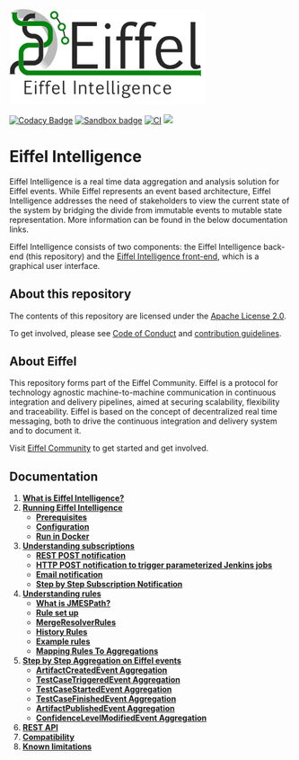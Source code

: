 <!---
   Copyright 2017-2018 Ericsson AB.
   For a full list of individual contributors, please see the commit history.

   Licensed under the Apache License, Version 2.0 (the "License");
   you may not use this file except in compliance with the License.
   You may obtain a copy of the License at

       http://www.apache.org/licenses/LICENSE-2.0

   Unless required by applicable law or agreed to in writing, software
   distributed under the License is distributed on an "AS IS" BASIS,
   WITHOUT WARRANTIES OR CONDITIONS OF ANY KIND, either express or implied.
   See the License for the specific language governing permissions and
   limitations under the License.
--->

<img src="./images/eiffel-intelligence-logo.png" alt="Eiffel Intelligence" width="350"/>

[![Codacy Badge](https://api.codacy.com/project/badge/Grade/e19f78a9c5f346b3b80bd9a167808944)](https://app.codacy.com/gh/eiffel-community/eiffel-intelligence?utm_source=github.com&utm_medium=referral&utm_content=eiffel-community/eiffel-intelligence&utm_campaign=Badge_Grade)
[![Sandbox badge](https://img.shields.io/badge/Stage-Sandbox-yellow)](https://github.com/eiffel-community/community/blob/master/PROJECT_LIFECYCLE.md#stage-sandbox)
[![CI](https://github.com/eiffel-community/eiffel-intelligence/actions/workflows/main.yml/badge.svg)](https://github.com/eiffel-community/eiffel-intelligence/actions/workflows/main.yml)
[![](https://jitpack.io/v/eiffel-community/eiffel-intelligence.svg)](https://jitpack.io/#eiffel-community/eiffel-intelligence)

# Eiffel Intelligence
Eiffel Intelligence is a real time data aggregation and analysis solution
for Eiffel events. While Eiffel represents an event based architecture,
Eiffel Intelligence addresses the need of stakeholders to view the current
state of the system by bridging the divide from immutable events to mutable
state representation. More information can be found in the below documentation links.

Eiffel Intelligence consists of two components: the Eiffel Intelligence
back-end (this repository) and the [Eiffel Intelligence front-end](https://github.com/eiffel-community/eiffel-intelligence-frontend),
which is a graphical user interface.

## About this repository
The contents of this repository are licensed under the [Apache License 2.0](./LICENSE).

To get involved, please see [Code of Conduct](https://github.com/eiffel-community/.github/blob/master/CODE_OF_CONDUCT.md) and [contribution guidelines](https://github.com/eiffel-community/.github/blob/master/CONTRIBUTING.md).

## About Eiffel
This repository forms part of the Eiffel Community. Eiffel is a protocol for technology agnostic machine-to-machine communication in continuous integration and delivery pipelines, aimed at securing scalability, flexibility and traceability. Eiffel is based on the concept of decentralized real time messaging, both to drive the continuous integration and delivery system and to document it.

Visit [Eiffel Community](https://eiffel-community.github.io) to get started and get involved.

## Documentation

1. [**What is Eiffel Intelligence?**](wiki/index.md)
2. [**Running Eiffel Intelligence**](wiki/running-eiffel-intelligence.md)
   - [**Prerequisites**](wiki/running-eiffel-intelligence.md#Prerequisites)
   - [**Configuration**](wiki/configuration.md)
   - [**Run in Docker**](wiki/docker.md)
3. [**Understanding subscriptions**](wiki/subscriptions.md)
   - [**REST POST notification**](wiki/subscription-with-REST-POST-notification.md)
   - [**HTTP POST notification to trigger parameterized Jenkins jobs**](wiki/triggering-jenkins-jobs.md)
   - [**Email notification**](wiki/subscription-with-email-notification.md)
   - [**Step by Step Subscription Notification**](wiki/step-by-step-subscription-notification.md)
4. [**Understanding rules**](wiki/rules.md)
   - [**What is JMESPath?**](wiki/rules.md#What-is-JMESPath?)
   - [**Rule set up**](wiki/rules.md#Rule-set-up)
   - [**MergeResolverRules**](wiki/merge-resolver-rules.md)
   - [**History Rules**](wiki/history-rules.md)
   - [**Example rules**](wiki/example-rules.md)
   - [**Mapping Rules To Aggregations**](wiki/mapping-rules-to-aggregations.md)
5. [**Step by Step Aggregation on Eiffel events**](wiki/step-by-step-aggregation.md)
   - [**ArtifactCreatedEvent Aggregation**](wiki/artifact-created-event-aggregation.md)
   - [**TestCaseTriggeredEvent Aggregation**](wiki/test-case-triggered-event-aggregation.md)
   - [**TestCaseStartedEvent Aggregation**](wiki/test-case-started-event-aggregation.md)
   - [**TestCaseFinishedEvent Aggregation**](wiki/test-case-finished-event-aggregation.md)
   - [**ArtifactPublishedEvent Aggregation**](wiki/artifact-published-event-aggregation.md)
   - [**ConfidenceLevelModifiedEvent Aggregation**](wiki/confidence-level-modified-event-aggregation.md)
6. [**REST API**](wiki/REST-API.md)
7. [**Compatibility**](wiki/compatibility.md)
8. [**Known limitations**](wiki/known-limitations.md)

